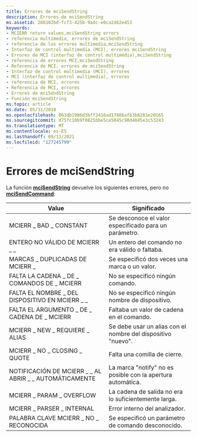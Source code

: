 ```yaml
---
title: Errores de mciSendString
description: Errores de mciSendString
ms.assetid: 286102bd-fcf3-425b-9adc-e0ca2d62e453
keywords:
- MCIERR return values,mciSendString errors
- referencia multimedia, errores de mciSendString
- referencia de los errores multimedia,mciSendString
- Interfaz de control multimedia (MCI), errores mciSendString
- Errores de MCI (interfaz de control multimedia),mciSendString
- referencia de errores MCI,mciSendString
- Referencia de MCI, errores de mciSendString
- Interfaz de control multimedia (MCI), errores
- MCI (interfaz de control multimedia), errores
- referencia de MCI, errores
- Referencia de MCI, errores
- Errores de mciSendString
- Función mciSendString
ms.topic: article
ms.date: 05/31/2018
ms.openlocfilehash: 063db1986d3bff2416ad17886afb3b6281e20165
ms.sourcegitcommit: d75fc10b9f0825bbe5ce5045c90d4045e3c53243
ms.translationtype: MT
ms.contentlocale: es-ES
ms.lasthandoff: 09/13/2021
ms.locfileid: "127245799"
---
```

# <a name="mcisendstring-errors"></a>Errores de mciSendString

La función [**mciSendString**](/previous-versions//dd757161(v=vs.85)) devuelve los siguientes errores, pero no [**mciSendCommand**](/previous-versions//dd757160(v=vs.85)):



| Value                             | Significado                                           |
|-----------------------------------|---------------------------------------------------|
| MCIERR \_ BAD \_ CONSTANT             | Se desconoce el valor especificado para un parámetro.   |
| ENTERO NO VÁLIDO DE MCIERR \_ \_              | Un entero del comando no era válido o faltaba. |
| MARCAS \_ DUPLICADAS DE MCIERR \_          | Se especificó dos veces una marca o un valor.              |
| FALTA LA CADENA \_ DE \_ COMANDOS DE \_ MCIERR  | No se especificó ningún comando.                         |
| FALTA EL NOMBRE \_ DEL DISPOSITIVO EN MCIERR \_ \_     | No se especificó ningún nombre de dispositivo.                     |
| FALTA EL ARGUMENTO \_ DE \_ CADENA DE \_ MCIERR | Faltaba un valor de cadena en el comando.      |
| MCIERR \_ NEW \_ REQUIERE \_ ALIAS      | Se debe usar un alias con el nombre del dispositivo "nuevo". |
| MCIERR \_ NO \_ CLOSING \_ QUOTE        | Falta una comilla de cierre.              |
| NOTIFICACIÓN DE MCIERR \_ \_ AL ABRIR \_ \_ AUTOMÁTICAMENTE    | La marca "notify" no es posible con la apertura automática.      |
| MCIERR \_ PARAM \_ OVERFLOW           | La cadena de salida no era lo suficientemente larga.            |
| MCIERR \_ PARSER \_ INTERNAL          | Error interno del analizador.                |
| PALABRA CLAVE MCIERR \_ NO \_ RECONOCIDA     | Se especificó un parámetro de comando desconocido.       |



 

 

 
